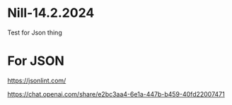 # Nill-14.2.2024
Test for Json thing
# For JSON
  https://jsonlint.com/

https://chat.openai.com/share/e2bc3aa4-6e1a-447b-b459-40fd22007471
